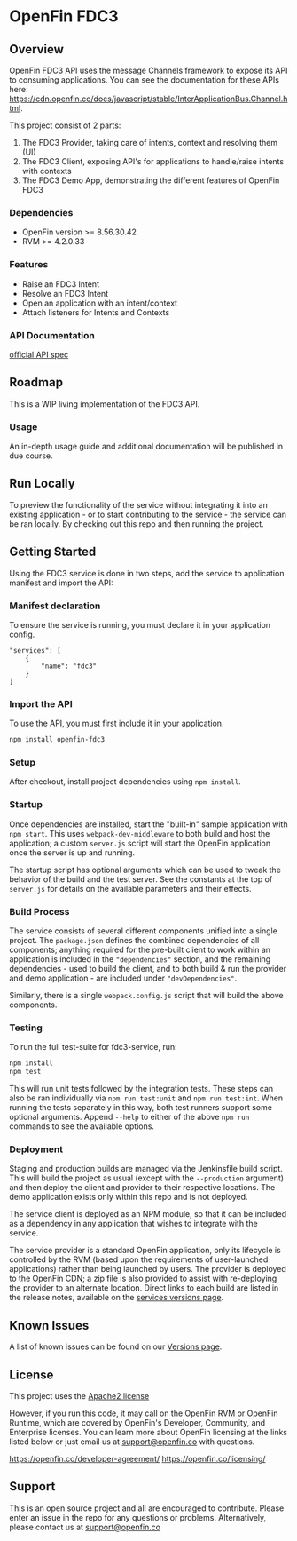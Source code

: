 # OpenFin FDC3


## Overview

OpenFin FDC3 API uses the message Channels framework to expose its API to consuming applications.  You can see the documentation for these APIs here:  https://cdn.openfin.co/docs/javascript/stable/InterApplicationBus.Channel.html.

This project consist of 2 parts:
1. The FDC3 Provider, taking care of intents, context and resolving them (UI)
2. The FDC3 Client, exposing API's for applications to handle/raise intents with contexts
3. The FDC3 Demo App, demonstrating the different features of OpenFin FDC3

### Dependencies
- OpenFin version >= 8.56.30.42 
- RVM >= 4.2.0.33 

### Features
* Raise an FDC3 Intent
* Resolve an FDC3 Intent
* Open an application with an intent/context
* Attach listeners for Intents and Contexts


### API Documentation

[official API spec](https://github.com/FDC3/API)


## Roadmap
This is a WIP living implementation of the FDC3 API.

### Usage

An in-depth usage guide and additional documentation will be published in due course.

## Run Locally

To preview the functionality of the service without integrating it into an existing application - or to start contributing to the service - the service can be ran locally. By checking out this repo and then running the project.

## Getting Started

Using the FDC3 service is done in two steps, add the service to application manifest and import the API:

### Manifest declaration

To ensure the service is running, you must declare it in your application config.

```
"services": [
    {
        "name": "fdc3"
    }
]

```

### Import the API

To use the API, you must first include it in your application. 

```bash
npm install openfin-fdc3
```

### Setup

After checkout, install project dependencies using `npm install`.

### Startup
Once dependencies are installed, start the "built-in" sample application with `npm start`. This uses `webpack-dev-middleware` to both build and host the application; a custom `server.js` script will start the OpenFin application once the server is up and running.

The startup script has optional arguments which can be used to tweak the behavior of the build and the test server. See the constants at the top of `server.js` for details on the available parameters and their effects.

### Build Process
The service consists of several different components unified into a single project. The `package.json` defines the combined dependencies of all components; anything required for the pre-built client to work within an application is included in the `"dependencies"` section, and the remaining dependencies - used to build the client, and to both build & run the provider and demo application - are included under `"devDependencies"`.

Similarly, there is a single `webpack.config.js` script that will build the above components.

### Testing
To run the full test-suite for fdc3-service, run:
```bash
npm install
npm test
```

This will run unit tests followed by the integration tests. These steps can also be ran individually via `npm run test:unit` and `npm run test:int`. When running the tests separately in this way, both test runners support some optional arguments. Append `--help` to either of the above `npm run` commands to see the available options.

### Deployment
Staging and production builds are managed via the Jenkinsfile build script. This will build the project as usual (except with the `--production` argument) and then deploy the client and provider to their respective locations. The demo application exists only within this repo and is not deployed.

The service client is deployed as an NPM module, so that it can be included as a dependency in any application that wishes to integrate with the service.

The service provider is a standard OpenFin application, only its lifecycle is controlled by the RVM (based upon the requirements of user-launched applications) rather than being launched by users. The provider is deployed to the OpenFin CDN; a zip file is also provided to assist with re-deploying the provider to an alternate location. Direct links to each build are listed in the release notes, available on the [services versions page](https://developer.openfin.co/versions/?product=Services).

## Known Issues
A list of known issues can be found on our [Versions page](https://developer.openfin.co/versions/?product=Services).

## License
This project uses the [Apache2 license](https://www.apache.org/licenses/LICENSE-2.0)

However, if you run this code, it may call on the OpenFin RVM or OpenFin Runtime, which are covered by OpenFin's Developer, Community, and Enterprise licenses. You can learn more about OpenFin licensing at the links listed below or just email us at support@openfin.co with questions.

https://openfin.co/developer-agreement/
https://openfin.co/licensing/

## Support
This is an open source project and all are encouraged to contribute.
Please enter an issue in the repo for any questions or problems. Alternatively, please contact us at support@openfin.co
